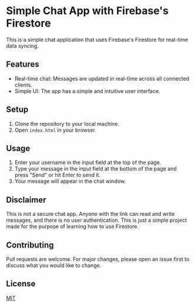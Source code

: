 # Simple Chat App with Firebase's Firestore

This is a simple chat application that uses Firebase's Firestore for real-time data syncing. 

## Features

- Real-time chat: Messages are updated in real-time across all connected clients.
- Simple UI: The app has a simple and intuitive user interface.

## Setup

1. Clone the repository to your local machine.
2. Open `index.html` in your browser.

## Usage

1. Enter your username in the input field at the top of the page.
2. Type your message in the input field at the bottom of the page and press "Send" or hit Enter to send it.
3. Your message will appear in the chat window.

## Disclaimer

This is not a secure chat app. Anyone with the link can read and write messages, and there is no user authentication. This is just a simple project made for the purpose of learning how to use Firestore.

## Contributing

Pull requests are welcome. For major changes, please open an issue first to discuss what you would like to change.

## License

[MIT](https://choosealicense.com/licenses/mit/)